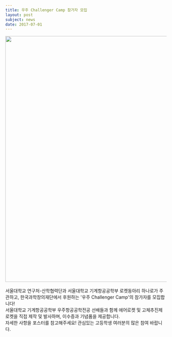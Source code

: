 ```yaml
---
title: 우주 Challenger Camp 참가자 모집
layout: post
subject: news
date: 2017-07-01
---
```

<img src="https://github.com/hsb6350/hanaro.github.io/blob/master/assets/ChallengerCamp.png?raw=true" width="543" height="768"/>
<br/><br/>
서울대학교 연구처-산학협력단과 서울대학교 기계항공공학부 로켓동아리 하나로가 주관하고, 한국과학창의재단에서 후원하는 '우주 Challenger Camp'의 참가자를 모집합니다! 
<br/>
서울대학교 기계항공공학부 우주항공공학전공 선배들과 함께 에어로켓 및 고체추진제로켓을 직접 제작 및 발사하며, 이수증과 기념품을 제공합니다. 
<br/>자세한 사항을 포스터를 참고해주세요! 관심있는 고등학생 여러분의 많은 참여 바랍니다.
